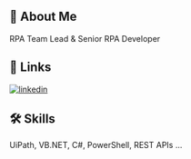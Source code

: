 
## 🔹 About Me
RPA Team Lead & Senior RPA Developer


## 🔗 Links

[![linkedin](https://img.shields.io/badge/linkedin-0A66C2?style=for-the-badge&logo=linkedin&logoColor=white)](https://www.linkedin.com/in/seymenbahtiyar/)


## 🛠 Skills
UiPath, VB.NET, C#, PowerShell, REST APIs ...


